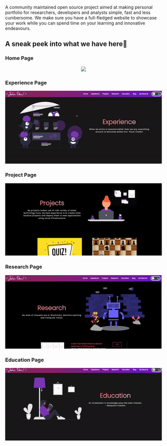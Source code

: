 
A community maintained open source project aimed at making personal portfolio for researchers, developers and analysts simple, fast and less cumbersome. We make sure you have a full-fledged website to showcase your work while you can spend time on your learning and innovative endeavours.

## A sneak peek into what we have here🙈

### Home Page

<p align="center"><img src="./readme_assets/Home_Page.gif"></p>

### Experience Page

<p align="center"><img src="./readme_assets/Experience_Page.gif"></p>

### Project Page

<p align="center"><img src="./readme_assets/Project_Page.gif"></p>

### Research Page

<p align="center"><img src="./readme_assets/Research_Page.gif"></p>

### Education Page

<p align="center"><img src="./readme_assets/Education_Page.gif"></p>
